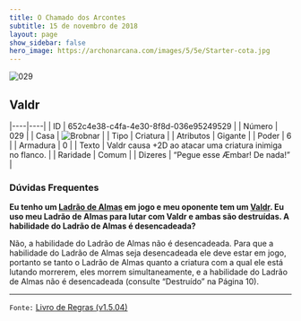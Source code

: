 ```yaml
---
title: O Chamado dos Arcontes
subtitle: 15 de novembro de 2018
layout: page
show_sidebar: false
hero_image: https://archonarcana.com/images/5/5e/Starter-cota.jpg
---
```


![029](https://cdn.keyforgegame.com/media/card_front/pt/341_029_97VGG57XM738_pt.png)

## Valdr

|----|----|
| ID | 652c4e38-c4fa-4e30-8f8d-036e95249529 |
| Número | 029 |
| Casa | ![Brobnar](https://archonarcana.com/images/thumb/e/e0/Brobnar.png/22px-Brobnar.png "Brobnar") |
| Tipo | Criatura |
| Atributos | Gigante |
| Poder | 6 |
| Armadura | 0 |
| Texto | Valdr causa +2D ao atacar uma criatura inimiga no flanco. |
| Raridade | Comum |
| Dizeres | “Pegue esse Æmbar! De nada!” |

### Dúvidas Frequentes

**Eu tenho um [Ladrão de Almas](/cota/098) em jogo e meu oponente
tem um [Valdr](/cota/029). Eu uso meu Ladrão de Almas para lutar
com Valdr e ambas são destruídas. A habilidade do Ladrão de Almas
é desencadeada?**

Não, a habilidade do Ladrão de Almas não é desencadeada. Para que
a habilidade do Ladrão de Almas seja desencadeada ele deve estar em
jogo, portanto se tanto o Ladrão de Almas quanto a criatura com a qual ele
está lutando morrerem, eles morrem simultaneamente, e a habilidade do
Ladrão de Almas não é desencadeada (consulte “Destruído” na Página 10).

<hr/>

`Fonte:` [Livro de Regras (v1.5.04)](https://drive.google.com/open?id=14pM1J8ZR_4hZbGFZt-ArQdAGsHCPEQdE)
